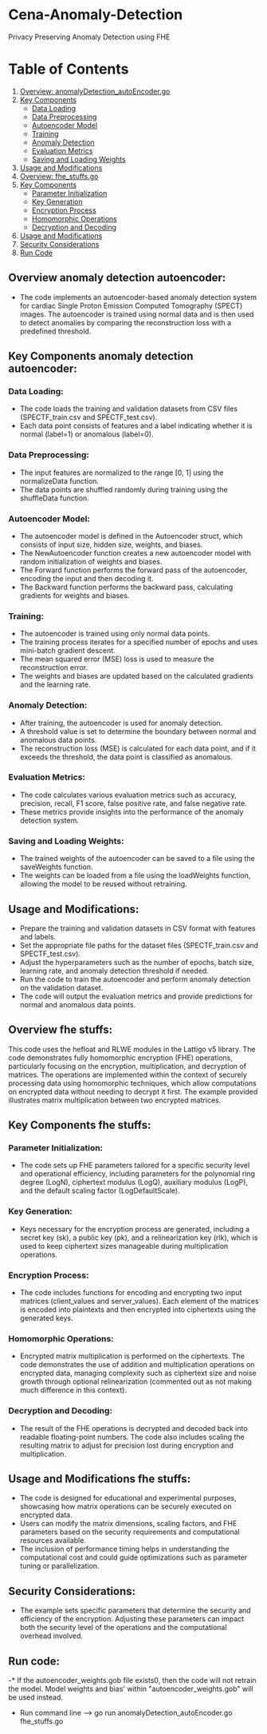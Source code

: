 # Cena-Anomaly-Detection
Privacy Preserving Anomaly Detection using FHE

# Table of Contents
1. [Overview: anomalyDetection_autoEncoder.go](#overview-anomaly-detection-autoencoder)
2. [Key Components](#key-components-anomaly-detection-autoencoder)
   - [Data Loading](#data-loading)
   - [Data Preprocessing](#data-preprocessing)
   - [Autoencoder Model](#autoencoder-model)
   - [Training](#training)
   - [Anomaly Detection](#anomaly-detection)
   - [Evaluation Metrics](#evaluation-metrics)
   - [Saving and Loading Weights](#saving-and-loading-weights)
3. [Usage and Modifications](#usage-and-modifications)
4. [Overview: fhe_stuffs.go](#overview-fhe-stuffs)
5. [Key Components](#key-components-fhe-stuffs)
   - [Parameter Initialization](#parameter-initialization)
   - [Key Generation](#key-generation)
   - [Encryption Process](#encryption-process)
   - [Homomorphic Operations](#homomorphic-operations)
   - [Decryption and Decoding](#decryption-and-decoding)
6. [Usage and Modifications](#usage-and-modifications-fhe-stuffs)
7. [Security Considerations](#security-considerations)
8. [Run Code](#run-code)


## Overview anomaly detection autoencoder: 
- The code implements an autoencoder-based anomaly detection system for cardiac Single Proton Emission Computed Tomography (SPECT) images. The autoencoder is trained using normal data and is then used to detect anomalies by comparing the reconstruction loss with a predefined threshold.

## Key Components anomaly detection autoencoder:
### Data Loading:
- The code loads the training and validation datasets from CSV files (SPECTF_train.csv and SPECTF_test.csv).
- Each data point consists of features and a label indicating whether it is normal (label=1) or anomalous (label=0).
### Data Preprocessing:
- The input features are normalized to the range [0, 1] using the normalizeData function.
- The data points are shuffled randomly during training using the shuffleData function.
### Autoencoder Model:
- The autoencoder model is defined in the Autoencoder struct, which consists of input size, hidden size, weights, and biases.
- The NewAutoencoder function creates a new autoencoder model with random initialization of weights and biases.
- The Forward function performs the forward pass of the autoencoder, encoding the input and then decoding it.
- The Backward function performs the backward pass, calculating gradients for weights and biases.
### Training:
- The autoencoder is trained using only normal data points.
- The training process iterates for a specified number of epochs and uses mini-batch gradient descent.
- The mean squared error (MSE) loss is used to measure the reconstruction error.
- The weights and biases are updated based on the calculated gradients and the learning rate.
### Anomaly Detection:
- After training, the autoencoder is used for anomaly detection.
- A threshold value is set to determine the boundary between normal and anomalous data points.
- The reconstruction loss (MSE) is calculated for each data point, and if it exceeds the threshold, the data point is classified as anomalous.
### Evaluation Metrics:
- The code calculates various evaluation metrics such as accuracy, precision, recall, F1 score, false positive rate, and false negative rate.
- These metrics provide insights into the performance of the anomaly detection system.
### Saving and Loading Weights:
- The trained weights of the autoencoder can be saved to a file using the saveWeights function.
- The weights can be loaded from a file using the loadWeights function, allowing the model to be reused without retraining.
## Usage and Modifications:
- Prepare the training and validation datasets in CSV format with features and labels.
- Set the appropriate file paths for the dataset files (SPECTF_train.csv and SPECTF_test.csv).
- Adjust the hyperparameters such as the number of epochs, batch size, learning rate, and anomaly detection threshold if needed.
- Run the code to train the autoencoder and perform anomaly detection on the validation dataset.
- The code will output the evaluation metrics and provide predictions for normal and anomalous data points.

## Overview fhe stuffs: 
This code uses the hefloat and RLWE modules in the Lattigo v5 library. The code demonstrates fully homomorphic encryption (FHE) operations, particularly focusing on the encryption, multiplication, and decryption of matrices. The operations are implemented within the context of securely processing data using homomorphic techniques, which allow computations on encrypted data without needing to decrypt it first. The example provided illustrates matrix multiplication between two encrypted matrices.

## Key Components fhe stuffs:
### Parameter Initialization:
- The code sets up FHE parameters tailored for a specific security level and operational efficiency, including parameters for the polynomial ring degree (LogN), ciphertext modulus (LogQ), auxiliary modulus (LogP), and the default scaling factor (LogDefaultScale).

### Key Generation:
- Keys necessary for the encryption process are generated, including a secret key (sk), a public key (pk), and a relinearization key (rlk), which is used to keep ciphertext sizes manageable during multiplication operations.

### Encryption Process:
- The code includes functions for encoding and encrypting two input matrices (client_values and server_values). Each element of the matrices is encoded into plaintexts and then encrypted into ciphertexts using the generated keys.

### Homomorphic Operations:
- Encrypted matrix multiplication is performed on the ciphertexts. The code demonstrates the use of addition and multiplication operations on encrypted data, managing complexity such as ciphertext size and noise growth through optional relinearization (commented out as not making much difference in this context).

### Decryption and Decoding:
- The result of the FHE operations is decrypted and decoded back into readable floating-point numbers. The code also includes scaling the resulting matrix to adjust for precision lost during encryption and multiplication.

## Usage and Modifications fhe stuffs:
- The code is designed for educational and experimental purposes, showcasing how matrix operations can be securely executed on encrypted data.
- Users can modify the matrix dimensions, scaling factors, and FHE parameters based on the security requirements and computational resources available.
- The inclusion of performance timing helps in understanding the computational cost and could guide optimizations such as parameter tuning or parallelization.

## Security Considerations:
- The example sets specific parameters that determine the security and efficiency of the encryption. Adjusting these parameters can impact both the security level of the operations and the computational overhead involved.

## Run code:
-* If the autoencoder_weights.gob file exists0, then the code will not retrain the model. Model weights and bias' within "autoencoder_weights.gob" will be used instead.
- Run command line --> go run anomalyDetection_autoEncoder.go fhe_stuffs.go
